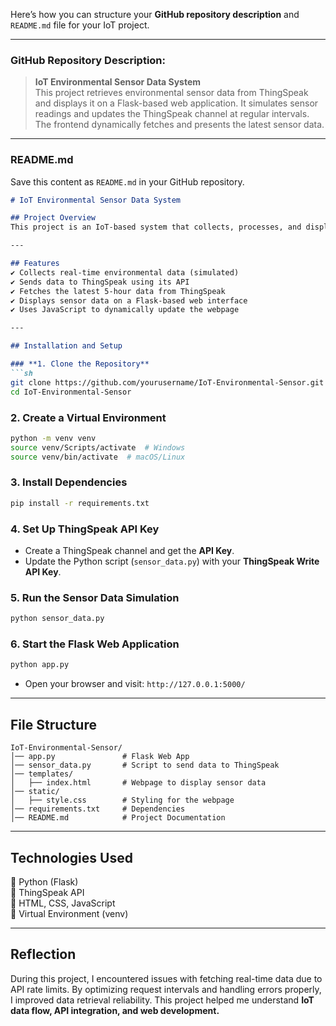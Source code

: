 Here’s how you can structure your **GitHub repository description** and `README.md` file for your IoT project.  

---

### **GitHub Repository Description:**
> **IoT Environmental Sensor Data System**  
> This project retrieves environmental sensor data from ThingSpeak and displays it on a Flask-based web application. It simulates sensor readings and updates the ThingSpeak channel at regular intervals. The frontend dynamically fetches and presents the latest sensor data.  

---

### **README.md**  
Save this content as `README.md` in your GitHub repository.  

```md
# IoT Environmental Sensor Data System

## Project Overview  
This project is an IoT-based system that collects, processes, and displays environmental sensor data from **ThingSpeak**. The system simulates sensor readings (temperature, humidity, and CO2 levels) and updates the ThingSpeak channel at regular intervals. A **Flask web application** retrieves and visualizes the data dynamically.

---

## Features  
✔️ Collects real-time environmental data (simulated)  
✔️ Sends data to ThingSpeak using its API  
✔️ Fetches the latest 5-hour data from ThingSpeak  
✔️ Displays sensor data on a Flask-based web interface  
✔️ Uses JavaScript to dynamically update the webpage  

---

## Installation and Setup  

### **1. Clone the Repository**  
```sh
git clone https://github.com/yourusername/IoT-Environmental-Sensor.git
cd IoT-Environmental-Sensor
```

### **2. Create a Virtual Environment**  
```sh
python -m venv venv
source venv/Scripts/activate  # Windows
source venv/bin/activate  # macOS/Linux
```

### **3. Install Dependencies**  
```sh
pip install -r requirements.txt
```

### **4. Set Up ThingSpeak API Key**  
- Create a ThingSpeak channel and get the **API Key**.
- Update the Python script (`sensor_data.py`) with your **ThingSpeak Write API Key**.

### **5. Run the Sensor Data Simulation**  
```sh
python sensor_data.py
```

### **6. Start the Flask Web Application**  
```sh
python app.py
```
- Open your browser and visit: `http://127.0.0.1:5000/`

---

## File Structure  
```
IoT-Environmental-Sensor/
│── app.py               # Flask Web App
│── sensor_data.py       # Script to send data to ThingSpeak
│── templates/           
│   ├── index.html       # Webpage to display sensor data
│── static/              
│   ├── style.css        # Styling for the webpage
│── requirements.txt     # Dependencies
│── README.md            # Project Documentation
```

---

## Technologies Used  
🔹 Python (Flask)  
🔹 ThingSpeak API  
🔹 HTML, CSS, JavaScript  
🔹 Virtual Environment (venv)  

---

## Reflection  
During this project, I encountered issues with fetching real-time data due to API rate limits. By optimizing request intervals and handling errors properly, I improved data retrieval reliability. This project helped me understand **IoT data flow, API integration, and web development.**

